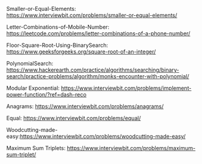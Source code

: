 Smaller-or-Equal-Elements: https://www.interviewbit.com/problems/smaller-or-equal-elements/

Letter-Combinations-of-Mobile-Number: https://leetcode.com/problems/letter-combinations-of-a-phone-number/

Floor-Square-Root-Using-BinarySearch: https://www.geeksforgeeks.org/square-root-of-an-integer/

PolynomialSearch: https://www.hackerearth.com/practice/algorithms/searching/binary-search/practice-problems/algorithm/monks-encounter-with-polynomial/

Modular Exponential: https://www.interviewbit.com/problems/implement-power-function/?ref=dash-reco

Anagrams: https://www.interviewbit.com/problems/anagrams/

Equal: https://www.interviewbit.com/problems/equal/

Woodcutting-made-easy:https://www.interviewbit.com/problems/woodcutting-made-easy/

Maximum Sum Triplets: https://www.interviewbit.com/problems/maximum-sum-triplet/
